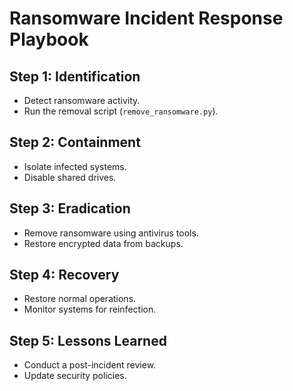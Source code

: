 # Ransomware Incident Response Playbook

## Step 1: Identification
- Detect ransomware activity.
- Run the removal script (`remove_ransomware.py`).

## Step 2: Containment
- Isolate infected systems.
- Disable shared drives.

## Step 3: Eradication
- Remove ransomware using antivirus tools.
- Restore encrypted data from backups.

## Step 4: Recovery
- Restore normal operations.
- Monitor systems for reinfection.

## Step 5: Lessons Learned
- Conduct a post-incident review.
- Update security policies.
